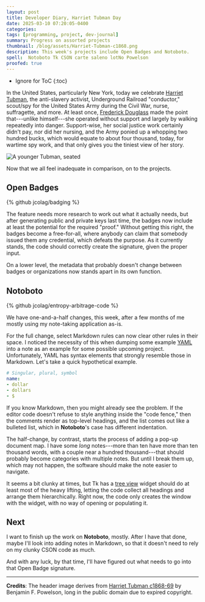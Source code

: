 ```yaml
---
layout: post
title: Developer Diary, Harriet Tubman Day
date: 2025-03-10 07:20:05-0400
categories:
tags: [programming, project, dev-journal]
summary: Progress on assorted projects
thumbnail: /blog/assets/Harriet-Tubman-c1868.png
description: This week's projects include Open Badges and Notoboto.
spell:  Notoboto Tk CSON carte saleno lotNo Powelson
proofed: true
---
```


* Ignore for ToC
{:toc}

In the United States, particularly New York, today we celebrate [Harriet Tubman](https://en.wikipedia.org/wiki/Harriet_Tubman_Day), the anti-slavery activist, Underground Railroad "conductor," scout/spy for the United States Army during the Civil War, nurse, suffragette, and more.  At least once, [Frederick Douglass](https://en.wikipedia.org/wiki/Frederick_Douglass) made the point that---unlike himself---she operated without support and largely by walking repeatedly into danger.  Support-wise, her social justice work certainly didn't pay, nor did her nursing, and the Army ponied up a whopping two hundred bucks, which would equate to about four thousand, today, for wartime spy work, and that only gives you the tiniest view of her story.

![A younger Tubman, seated](/blog/assets/Harriet-Tubman-c1868.png "She apparently only stood at about five feet tall, to boot")

Now that we all feel inadequate in comparison, on to the projects.

## Open Badges

{% github jcolag/badging %}

The feature needs more research to work out what it actually needs, but after generating public and private keys last time, the badges now include at least the potential for the required "proof."  Without getting this right, the badges become a free-for-all, where anybody can claim that somebody issued them any credential, which defeats the purpose.  As it currently stands, the code should correctly create the signature, given the proper input.

On a lower level, the metadata that probably doesn't change between badges or organizations now stands apart in its own function.

## Notoboto

{% github jcolag/entropy-arbitrage-code %}

We have one-and-a-half changes, this week, after a few months of me mostly using my note-taking application as-is.

For the full change, select Markdown rules can now clear other rules in their space.  I noticed the necessity of this when dumping some example [YAML](https://yaml.org/) into a note as an example for some possible upcoming project.  Unfortunately, YAML has syntax elements that strongly resemble those in Markdown.  Let's take a quick hypothetical example.

```YAML
# Singular, plural, symbol
name:
- dollar
- dollars
- $
```

If you know Markdown, then you might already see the problem.  If the editor code doesn't refuse to style anything inside the "code fence," then the comments render as top-level headings, and the list comes out like a bulleted list, which in **Notoboto**'s case has different indentation.

The half-change, by contrast, starts the process of adding a pop-up document map.  I have some *long* notes---more than ten have more than ten thousand words, with a couple near a hundred thousand---that should probably become categories with multiple notes.  But until I break them up, which may not happen, the software should make the note easier to navigate.

It seems a bit clunky at times, but Tk has a [tree view](https://www.tcl-lang.org/man/tcl/TkCmd/ttk_treeview.htm) widget should do at least most of the heavy lifting, letting the code collect all headings and arrange them hierarchically.  Right now, the code only creates the window with the widget, with no way of opening or populating it.

## Next

I want to finish up the work on **Notoboto**, mostly.  After I have that done, maybe I'll look into adding notes in Markdown, so that it doesn't need to rely on my clunky CSON code as much.

And with any luck, by that time, I'll have figured out what needs to go into that Open Badge signature.

* * *

**Credits**:  The header image derives from [Harriet Tubman c1868-69](https://catalogue.swanngalleries.com/Lots/auction-lot/(SLAVERY-AND-ABOLITION)-PHOTOGRAPHY-Civil-War-period-carte-d?saleno=2441&lotNo=75&refNo=718098) by Benjamin F. Powelson, long in the public domain due to expired copyright.
